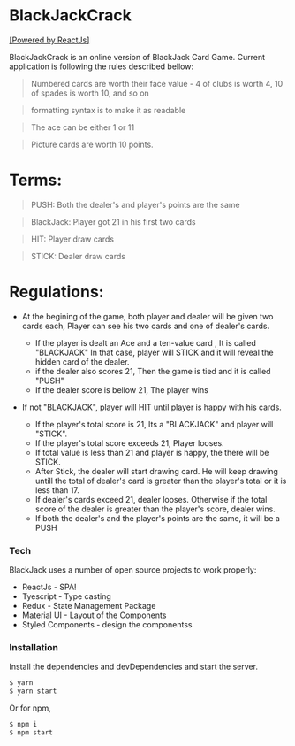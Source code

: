 # BlackJackCrack

[[Powered by ReactJs]](https://reactjs.org/)

BlackJackCrack is an online version of BlackJack Card Game. Current application is following the rules described bellow:

> Numbered cards are worth their face value - 4 of clubs is worth 4, 10 of spades is worth 10, and so on

> formatting syntax is to make it as readable

> The ace can be either 1 or 11

> Picture cards are worth 10 points.

# Terms:

> PUSH: Both the dealer's and player's points are the same

> BlackJack: Player got 21 in his first two cards

> HIT: Player draw cards

> STICK: Dealer draw cards

# Regulations:

-   At the begining of the game, both player and dealer will be given two cards each, Player can see his two cards and one of dealer's cards.

    -   If the player is dealt an Ace and a ten-value card , It is called "BLACKJACK" In that case, player will STICK and it will reveal the hidden card of the dealer.
    -   if the dealer also scores 21, Then the game is tied and it is called "PUSH"
    -   If the dealer score is bellow 21, The player wins

-   If not "BLACKJACK", player will HIT until player is happy with his cards.
    -   If the player's total score is 21, Its a "BLACKJACK" and player will "STICK".
    -   If the player's total score exceeds 21, Player looses.
    -   If total value is less than 21 and player is happy, the there will be STICK.
    -   After Stick, the dealer will start drawing card. He will keep drawing untill the total of dealer's card is greater than the player's total or it is less than 17.
    -   If dealer's cards exceed 21, dealer looses. Otherwise if the total score of the dealer is greater than the player's score, dealer wins.
    -   If both the dealer's and the player's points are the same, it will be a PUSH

### Tech

BlackJack uses a number of open source projects to work properly:

-   ReactJs - SPA!
-   Tyescript - Type casting
-   Redux - State Management Package
-   Material UI - Layout of the Components
-   Styled Components - design the componentss

### Installation

Install the dependencies and devDependencies and start the server.

```sh
$ yarn
$ yarn start
```

Or for npm,

```sh
$ npm i
$ npm start
```
